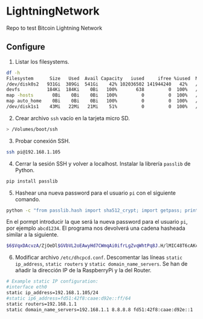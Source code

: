 # LightningNetwork
Repo to test Bitcoin Lightning Network

## Configure
1. Listar los filesystems.
  ```bash
  df -h
  Filesystem      Size   Used  Avail Capacity   iused     ifree %iused  Mounted on
  /dev/disk0s2   931Gi  389Gi  541Gi    42% 102036502 141944240   42%   /
  devfs          184Ki  184Ki    0Bi   100%       638         0  100%   /dev
  map -hosts       0Bi    0Bi    0Bi   100%         0         0  100%   /net
  map auto_home    0Bi    0Bi    0Bi   100%         0         0  100%   /home
  /dev/disk1s1    43Mi   22Mi   21Mi    51%         0         0  100%   /Volumes/boot
  ```

2. Crear archivo `ssh` vacío en la tarjeta micro SD.
  ```bash
  > /Volumes/boot/ssh
  ```

3. Probar conexión SSH.
  ```bash
  ssh pi@192.168.1.105
  ```

4. Cerrar la sesión SSH y volver a localhost. Instalar la librería `passlib` de Python.
  ```bash
  pip install passlib
  ```

5. Hashear una nueva password para el usuario `pi` con el siguiente comando.
  ```bash
  python -c "from passlib.hash import sha512_crypt; import getpass; print(sha512_crypt.using(rounds=5000).hash(getpass.getpass()))"
  ```
  En el pormpt introducir la que será la nueva password para el usuario `pi`, por ejemplo `abcd1234`. El programa nos devolverá una cadena hasheada similar a la siguiente.
  ```bash
  $6$VqxDAcvzA/ZjOeDl$GVbVL2oEAwyHd7CWmqAi0ifrLgZvqWhtPq8J.H/lMIC48T6cAKcx/GnSgVjH2g33u4HDZiEudm37pD3c3MPu./
  ```

6. Modificar archivo `/etc/dhcpcd.conf`. Descomentar las líneas `static ip_address`, `static routers` y `static domain_name_servers`. Se han de añadir la dirección IP de la RaspberryPi y la del Router.
  ```bash
  # Example static IP configuration:
  #interface eth0
  static ip_address=192.168.1.105/24
  #static ip6_address=fd51:42f8:caae:d92e::ff/64
  static routers=192.168.1.1
  static domain_name_servers=192.168.1.1 8.8.8.8 fd51:42f8:caae:d92e::1
  ```
